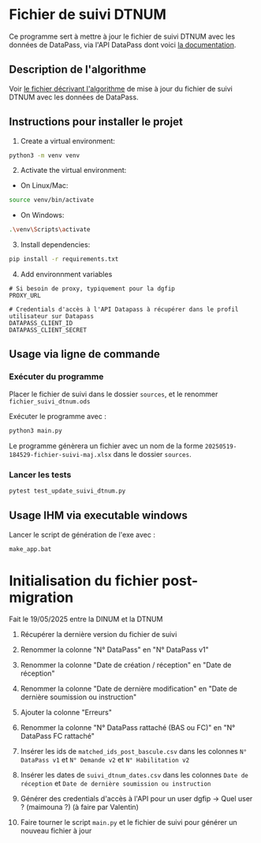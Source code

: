 # Fichier de suivi DTNUM

Ce programme sert à mettre à jour le fichier de suivi DTNUM avec les données de DataPass, via l'API DataPass dont voici [la documentation](https://datapass.api.gouv.fr/developpeurs/documentation).


## Description de l'algorithme

Voir [le fichier décrivant l'algorithme](./documentation_algorithme.md) de mise à jour du fichier de suivi DTNUM avec les données de DataPass.


## Instructions pour installer le projet

1. Create a virtual environment:
```bash
python3 -m venv venv
```

2. Activate the virtual environment:
- On Linux/Mac:
```bash
source venv/bin/activate
```
- On Windows:
```bash
.\venv\Scripts\activate
```

3. Install dependencies:
```bash
pip install -r requirements.txt
```

4. Add environnment variables
```
# Si besoin de proxy, typiquement pour la dgfip
PROXY_URL

# Credentials d'accès à l'API Datapass à récupérer dans le profil utilisateur sur Datapass
DATAPASS_CLIENT_ID
DATAPASS_CLIENT_SECRET
```

## Usage via ligne de commande

### Exécuter du programme

Placer le fichier de suivi dans le dossier `sources`, et le renommer `fichier_suivi_dtnum.ods`

Exécuter le programme avec :
```bash
python3 main.py
```

Le programme génèrera un fichier avec un nom de la forme `20250519-184529-fichier-suivi-maj.xlsx` dans le dossier `sources`.

### Lancer les tests

```bash
pytest test_update_suivi_dtnum.py
```

## Usage IHM via executable windows

Lancer le script de génération de l'exe avec : 
```bash
make_app.bat
```

# Initialisation du fichier post-migration

Fait le 19/05/2025 entre la DINUM et la DTNUM

1. Récupérer la dernière version du fichier de suivi
2. Renommer la colonne "N° DataPass" en "N° DataPass v1"
3. Renommer la colonne "Date de création / réception" en "Date de réception"
4. Renommer la colonne "Date de dernière modification" en "Date de dernière soumission ou instruction"
5. Ajouter la colonne "Erreurs"
6. Renommer la colonne "N° DataPass rattaché (BAS ou FC)" en "N° DataPass FC rattaché"

7. Insérer les ids de `matched_ids_post_bascule.csv` dans les colonnes `N° DataPass v1` et `N° Demande v2` et	`N° Habilitation v2`
8. Insérer les dates de `suivi_dtnum_dates.csv` dans les colonnes `Date de réception` et	`Date de dernière soumission ou instruction`
9. Générer des credentials d'accès à l'API pour un user dgfip -> Quel user ? (maimouna ?) (à faire par Valentin)

10. Faire tourner le script `main.py` et le fichier de suivi pour générer un nouveau fichier à jour
